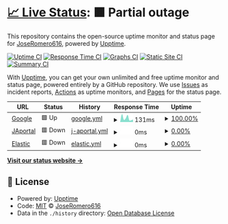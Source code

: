 # [📈 Live Status](https://demo.upptime.js.org): <!--live status--> **🟧 Partial outage**

This repository contains the open-source uptime monitor and status page for [JoseRomero616](https://demo.upptime.js.org), powered by [Upptime](https://github.com/upptime/upptime).

[![Uptime CI](https://github.com/edunzz/monitoring/workflows/Uptime%20CI/badge.svg)](https://github.com/edunzz/monitoring/actions?query=workflow%3A%22Uptime+CI%22)
[![Response Time CI](https://github.com/edunzz/monitoring/workflows/Response%20Time%20CI/badge.svg)](https://github.com/edunzz/monitoring/actions?query=workflow%3A%22Response+Time+CI%22)
[![Graphs CI](https://github.com/edunzz/monitoring/workflows/Graphs%20CI/badge.svg)](https://github.com/edunzz/monitoring/actions?query=workflow%3A%22Graphs+CI%22)
[![Static Site CI](https://github.com/edunzz/monitoring/workflows/Static%20Site%20CI/badge.svg)](https://github.com/edunzz/monitoring/actions?query=workflow%3A%22Static+Site+CI%22)
[![Summary CI](https://github.com/edunzz/monitoring/workflows/Summary%20CI/badge.svg)](https://github.com/edunzz/monitoring/actions?query=workflow%3A%22Summary+CI%22)

With [Upptime](https://upptime.js.org), you can get your own unlimited and free uptime monitor and status page, powered entirely by a GitHub repository. We use [Issues](https://github.com/edunzz/monitoring/issues) as incident reports, [Actions](https://github.com/edunzz/monitoring/actions) as uptime monitors, and [Pages](https://demo.upptime.js.org) for the status page.

<!--start: status pages-->
<!-- This summary is generated by Upptime (https://github.com/upptime/upptime) -->
<!-- Do not edit this manually, your changes will be overwritten -->
<!-- prettier-ignore -->
| URL | Status | History | Response Time | Uptime |
| --- | ------ | ------- | ------------- | ------ |
| <img alt="" src="https://icons.duckduckgo.com/ip3/www.google.com.ico" height="13"> [Google](https://www.google.com) | 🟩 Up | [google.yml](https://github.com/Edunzz/monitoring/commits/HEAD/history/google.yml) | <details><summary><img alt="Response time graph" src="./graphs/google/response-time-week.png" height="20"> 131ms</summary><br><a href="https://edunzz.github.io/monitoring/history/google"><img alt="Response time 105" src="https://img.shields.io/endpoint?url=https%3A%2F%2Fraw.githubusercontent.com%2FEdunzz%2Fmonitoring%2FHEAD%2Fapi%2Fgoogle%2Fresponse-time.json"></a><br><a href="https://edunzz.github.io/monitoring/history/google"><img alt="24-hour response time 84" src="https://img.shields.io/endpoint?url=https%3A%2F%2Fraw.githubusercontent.com%2FEdunzz%2Fmonitoring%2FHEAD%2Fapi%2Fgoogle%2Fresponse-time-day.json"></a><br><a href="https://edunzz.github.io/monitoring/history/google"><img alt="7-day response time 131" src="https://img.shields.io/endpoint?url=https%3A%2F%2Fraw.githubusercontent.com%2FEdunzz%2Fmonitoring%2FHEAD%2Fapi%2Fgoogle%2Fresponse-time-week.json"></a><br><a href="https://edunzz.github.io/monitoring/history/google"><img alt="30-day response time 126" src="https://img.shields.io/endpoint?url=https%3A%2F%2Fraw.githubusercontent.com%2FEdunzz%2Fmonitoring%2FHEAD%2Fapi%2Fgoogle%2Fresponse-time-month.json"></a><br><a href="https://edunzz.github.io/monitoring/history/google"><img alt="1-year response time 105" src="https://img.shields.io/endpoint?url=https%3A%2F%2Fraw.githubusercontent.com%2FEdunzz%2Fmonitoring%2FHEAD%2Fapi%2Fgoogle%2Fresponse-time-year.json"></a></details> | <details><summary><a href="https://edunzz.github.io/monitoring/history/google">100.00%</a></summary><a href="https://edunzz.github.io/monitoring/history/google"><img alt="All-time uptime 100.00%" src="https://img.shields.io/endpoint?url=https%3A%2F%2Fraw.githubusercontent.com%2FEdunzz%2Fmonitoring%2FHEAD%2Fapi%2Fgoogle%2Fuptime.json"></a><br><a href="https://edunzz.github.io/monitoring/history/google"><img alt="24-hour uptime 100.00%" src="https://img.shields.io/endpoint?url=https%3A%2F%2Fraw.githubusercontent.com%2FEdunzz%2Fmonitoring%2FHEAD%2Fapi%2Fgoogle%2Fuptime-day.json"></a><br><a href="https://edunzz.github.io/monitoring/history/google"><img alt="7-day uptime 100.00%" src="https://img.shields.io/endpoint?url=https%3A%2F%2Fraw.githubusercontent.com%2FEdunzz%2Fmonitoring%2FHEAD%2Fapi%2Fgoogle%2Fuptime-week.json"></a><br><a href="https://edunzz.github.io/monitoring/history/google"><img alt="30-day uptime 100.00%" src="https://img.shields.io/endpoint?url=https%3A%2F%2Fraw.githubusercontent.com%2FEdunzz%2Fmonitoring%2FHEAD%2Fapi%2Fgoogle%2Fuptime-month.json"></a><br><a href="https://edunzz.github.io/monitoring/history/google"><img alt="1-year uptime 100.00%" src="https://img.shields.io/endpoint?url=https%3A%2F%2Fraw.githubusercontent.com%2FEdunzz%2Fmonitoring%2FHEAD%2Fapi%2Fgoogle%2Fuptime-year.json"></a></details>
| <img alt="" src="https://icons.duckduckgo.com/ip3/104.154.150.209.ico" height="13"> [JAportal](http://104.154.150.209:85/index) | 🟥 Down | [j-aportal.yml](https://github.com/Edunzz/monitoring/commits/HEAD/history/j-aportal.yml) | <details><summary><img alt="Response time graph" src="./graphs/j-aportal/response-time-week.png" height="20"> 0ms</summary><br><a href="https://edunzz.github.io/monitoring/history/j-aportal"><img alt="Response time 85" src="https://img.shields.io/endpoint?url=https%3A%2F%2Fraw.githubusercontent.com%2FEdunzz%2Fmonitoring%2FHEAD%2Fapi%2Fj-aportal%2Fresponse-time.json"></a><br><a href="https://edunzz.github.io/monitoring/history/j-aportal"><img alt="24-hour response time 0" src="https://img.shields.io/endpoint?url=https%3A%2F%2Fraw.githubusercontent.com%2FEdunzz%2Fmonitoring%2FHEAD%2Fapi%2Fj-aportal%2Fresponse-time-day.json"></a><br><a href="https://edunzz.github.io/monitoring/history/j-aportal"><img alt="7-day response time 0" src="https://img.shields.io/endpoint?url=https%3A%2F%2Fraw.githubusercontent.com%2FEdunzz%2Fmonitoring%2FHEAD%2Fapi%2Fj-aportal%2Fresponse-time-week.json"></a><br><a href="https://edunzz.github.io/monitoring/history/j-aportal"><img alt="30-day response time 0" src="https://img.shields.io/endpoint?url=https%3A%2F%2Fraw.githubusercontent.com%2FEdunzz%2Fmonitoring%2FHEAD%2Fapi%2Fj-aportal%2Fresponse-time-month.json"></a><br><a href="https://edunzz.github.io/monitoring/history/j-aportal"><img alt="1-year response time 85" src="https://img.shields.io/endpoint?url=https%3A%2F%2Fraw.githubusercontent.com%2FEdunzz%2Fmonitoring%2FHEAD%2Fapi%2Fj-aportal%2Fresponse-time-year.json"></a></details> | <details><summary><a href="https://edunzz.github.io/monitoring/history/j-aportal">0.00%</a></summary><a href="https://edunzz.github.io/monitoring/history/j-aportal"><img alt="All-time uptime 37.35%" src="https://img.shields.io/endpoint?url=https%3A%2F%2Fraw.githubusercontent.com%2FEdunzz%2Fmonitoring%2FHEAD%2Fapi%2Fj-aportal%2Fuptime.json"></a><br><a href="https://edunzz.github.io/monitoring/history/j-aportal"><img alt="24-hour uptime 0.00%" src="https://img.shields.io/endpoint?url=https%3A%2F%2Fraw.githubusercontent.com%2FEdunzz%2Fmonitoring%2FHEAD%2Fapi%2Fj-aportal%2Fuptime-day.json"></a><br><a href="https://edunzz.github.io/monitoring/history/j-aportal"><img alt="7-day uptime 0.00%" src="https://img.shields.io/endpoint?url=https%3A%2F%2Fraw.githubusercontent.com%2FEdunzz%2Fmonitoring%2FHEAD%2Fapi%2Fj-aportal%2Fuptime-week.json"></a><br><a href="https://edunzz.github.io/monitoring/history/j-aportal"><img alt="30-day uptime 0.00%" src="https://img.shields.io/endpoint?url=https%3A%2F%2Fraw.githubusercontent.com%2FEdunzz%2Fmonitoring%2FHEAD%2Fapi%2Fj-aportal%2Fuptime-month.json"></a><br><a href="https://edunzz.github.io/monitoring/history/j-aportal"><img alt="1-year uptime 37.35%" src="https://img.shields.io/endpoint?url=https%3A%2F%2Fraw.githubusercontent.com%2FEdunzz%2Fmonitoring%2FHEAD%2Fapi%2Fj-aportal%2Fuptime-year.json"></a></details>
| <img alt="" src="https://icons.duckduckgo.com/ip3/104.154.150.209.ico" height="13"> [Elastic](http://104.154.150.209:5601/app/home#/) | 🟥 Down | [elastic.yml](https://github.com/Edunzz/monitoring/commits/HEAD/history/elastic.yml) | <details><summary><img alt="Response time graph" src="./graphs/elastic/response-time-week.png" height="20"> 0ms</summary><br><a href="https://edunzz.github.io/monitoring/history/elastic"><img alt="Response time 274" src="https://img.shields.io/endpoint?url=https%3A%2F%2Fraw.githubusercontent.com%2FEdunzz%2Fmonitoring%2FHEAD%2Fapi%2Felastic%2Fresponse-time.json"></a><br><a href="https://edunzz.github.io/monitoring/history/elastic"><img alt="24-hour response time 0" src="https://img.shields.io/endpoint?url=https%3A%2F%2Fraw.githubusercontent.com%2FEdunzz%2Fmonitoring%2FHEAD%2Fapi%2Felastic%2Fresponse-time-day.json"></a><br><a href="https://edunzz.github.io/monitoring/history/elastic"><img alt="7-day response time 0" src="https://img.shields.io/endpoint?url=https%3A%2F%2Fraw.githubusercontent.com%2FEdunzz%2Fmonitoring%2FHEAD%2Fapi%2Felastic%2Fresponse-time-week.json"></a><br><a href="https://edunzz.github.io/monitoring/history/elastic"><img alt="30-day response time 0" src="https://img.shields.io/endpoint?url=https%3A%2F%2Fraw.githubusercontent.com%2FEdunzz%2Fmonitoring%2FHEAD%2Fapi%2Felastic%2Fresponse-time-month.json"></a><br><a href="https://edunzz.github.io/monitoring/history/elastic"><img alt="1-year response time 274" src="https://img.shields.io/endpoint?url=https%3A%2F%2Fraw.githubusercontent.com%2FEdunzz%2Fmonitoring%2FHEAD%2Fapi%2Felastic%2Fresponse-time-year.json"></a></details> | <details><summary><a href="https://edunzz.github.io/monitoring/history/elastic">0.00%</a></summary><a href="https://edunzz.github.io/monitoring/history/elastic"><img alt="All-time uptime 36.68%" src="https://img.shields.io/endpoint?url=https%3A%2F%2Fraw.githubusercontent.com%2FEdunzz%2Fmonitoring%2FHEAD%2Fapi%2Felastic%2Fuptime.json"></a><br><a href="https://edunzz.github.io/monitoring/history/elastic"><img alt="24-hour uptime 0.00%" src="https://img.shields.io/endpoint?url=https%3A%2F%2Fraw.githubusercontent.com%2FEdunzz%2Fmonitoring%2FHEAD%2Fapi%2Felastic%2Fuptime-day.json"></a><br><a href="https://edunzz.github.io/monitoring/history/elastic"><img alt="7-day uptime 0.00%" src="https://img.shields.io/endpoint?url=https%3A%2F%2Fraw.githubusercontent.com%2FEdunzz%2Fmonitoring%2FHEAD%2Fapi%2Felastic%2Fuptime-week.json"></a><br><a href="https://edunzz.github.io/monitoring/history/elastic"><img alt="30-day uptime 0.00%" src="https://img.shields.io/endpoint?url=https%3A%2F%2Fraw.githubusercontent.com%2FEdunzz%2Fmonitoring%2FHEAD%2Fapi%2Felastic%2Fuptime-month.json"></a><br><a href="https://edunzz.github.io/monitoring/history/elastic"><img alt="1-year uptime 36.68%" src="https://img.shields.io/endpoint?url=https%3A%2F%2Fraw.githubusercontent.com%2FEdunzz%2Fmonitoring%2FHEAD%2Fapi%2Felastic%2Fuptime-year.json"></a></details>

<!--end: status pages-->

[**Visit our status website →**](https://demo.upptime.js.org)

## 📄 License

- Powered by: [Upptime](https://github.com/upptime/upptime)
- Code: [MIT](./LICENSE) © [JoseRomero616](https://demo.upptime.js.org)
- Data in the `./history` directory: [Open Database License](https://opendatacommons.org/licenses/odbl/1-0/)
